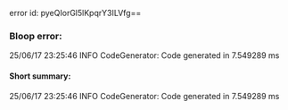 error id: pyeQIorGl5lKpqrY3ILVfg==
### Bloop error:

25/06/17 23:25:46 INFO CodeGenerator: Code generated in 7.549289 ms
#### Short summary: 

25/06/17 23:25:46 INFO CodeGenerator: Code generated in 7.549289 ms